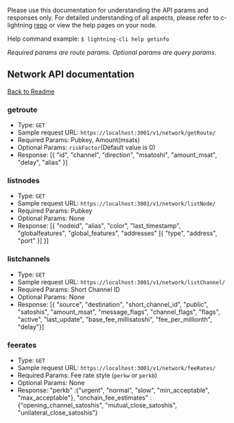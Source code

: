 Please use this documentation for understanding the API params and responses only.
For detailed understanding of all aspects, please refer to c-lightning [repo](https://github.com/ElementsProject/lightning) or view the help pages on your node.

Help command example: `$ lightning-cli help getinfo`

*Required params are route params. Optional params are query params.*

## Network API documentation
[Back to Readme](../README.md)

### getroute
- Type: `GET`
- Sample request URL: `https://localhost:3001/v1/network/getRoute/`
- Required Params: Pubkey, Amount(msats)
- Optional Params: `riskFactor`(Default value is 0)
- Response:
[{ "id", "channel", "direction", "msatoshi", "amount_msat", "delay", "alias" }]

### listnodes
- Type: `GET`
- Sample request URL: `https://localhost:3001/v1/network/listNode/`
- Required Params: Pubkey
- Optional Params: None
- Response:
[{ "nodeid", "alias", "color", "last_timestamp", "globalfeatures", "global_features", "addresses" [{ "type", "address", "port" }] }]

### listchannels
- Type: `GET`
- Sample request URL: `https://localhost:3001/v1/network/listChannel/`
- Required Params: Short Channel ID
- Optional Params: None
- Response:
[{ "source", "destination", "short_channel_id", "public", "satoshis", "amount_msat", "message_flags", "channel_flags", "flags", "active", "last_update", "base_fee_millisatoshi", "fee_per_millionth", "delay"}]

### feerates
- Type: `GET`
- Sample request URL: `https://localhost:3001/v1/network/feeRates/`
- Required Params: Fee rate style (`perkw` or `perkb`)
- Optional Params: None
- Response:
"perkb" :{"urgent", "normal", "slow", "min_acceptable", "max_acceptable"}, "onchain_fee_estimates" :{"opening_channel_satoshis", "mutual_close_satoshis", "unilateral_close_satoshis"}